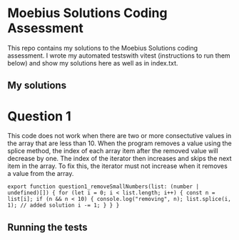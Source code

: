 # Moebius Solutions Coding Assessment

This repo contains my solutions to the Moebius Solutions coding assessment. I wrote my automated testswith vitest (instructions to run them below) and show my solutions here as well as in index.txt.

## My solutions

# Question 1

This code does not work when there are two or more consectutive values in the array that are less than 10.
When the program removes a value using the splice method, the index of each array item after the removed value will decrease by one.
The index of the iterator then increases and skips the next item in the array.
To fix this, the iterator must not increase when it removes a value from the array.

`export function question1_removeSmallNumbers(list: (number | undefined)[]) {
  for (let i = 0; i < list.length; i++) {
    const n = list[i];
    if (n && n < 10) {
      console.log("removing", n);
      list.splice(i, 1);
      // added solution
      i -= 1;
    }
  }
}`

## Running the tests
